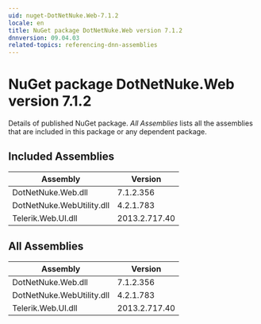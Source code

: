 ```yaml
---
uid: nuget-DotNetNuke.Web-7.1.2
locale: en
title: NuGet package DotNetNuke.Web version 7.1.2
dnnversion: 09.04.03
related-topics: referencing-dnn-assemblies
---
```


# NuGet package DotNetNuke.Web version 7.1.2
Details of published NuGet package.
*All Assemblies* lists all the assemblies that are included in this package or any dependent package.

## Included Assemblies

|Assembly|Version|
|---|---|
|DotNetNuke.Web.dll|7.1.2.356|
|DotNetNuke.WebUtility.dll|4.2.1.783|
|Telerik.Web.UI.dll|2013.2.717.40|

## All Assemblies

|Assembly|Version|
|---|---|
|DotNetNuke.Web.dll|7.1.2.356|
|DotNetNuke.WebUtility.dll|4.2.1.783|
|Telerik.Web.UI.dll|2013.2.717.40|

